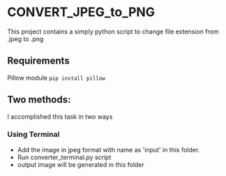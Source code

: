 # CONVERT_JPEG_to_PNG

This project contains a simply python script to change file extension from .jpeg to .png

## Requirements
Pillow module  `pip install pillow`

## Two methods:

I accomplished this task in two ways

### Using Terminal
- Add the image in jpeg format with name as 'input' in this folder.
- Run converter_terminal.py script
- output image will be generated in this folder
